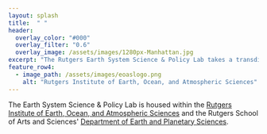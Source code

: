 ```yaml
---
layout: splash
title:  " "
header:
  overlay_color: "#000"
  overlay_filter: "0.6"
  overlay_image: /assets/images/1280px-Manhattan.jpg
excerpt: "The Rutgers Earth System Science & Policy Lab takes a transdisciplinary, computationally intensive approach to investigating the evolution of the Earth system, human influences on the Earth system, and policy approaches for managing those human influences. We heavily employ the techniques of Bayesian statistics, geophysical and geochemical modeling, integrated assessment modeling, and quantitative risk analysis."
feature_row4:
  - image_path: /assets/images/eoaslogo.png
    alt: "Rutgers Institute of Earth, Ocean, and Atmospheric Sciences"
---
```


The Earth System Science & Policy Lab is housed within the [Rutgers Institute of Earth, Ocean, and Atmospheric Sciences](http://eoas.rutgers.edu) and the Rutgers School of Arts and Sciences' [Department of Earth and Planetary Sciences](http://eps.rutgers.edu/).
